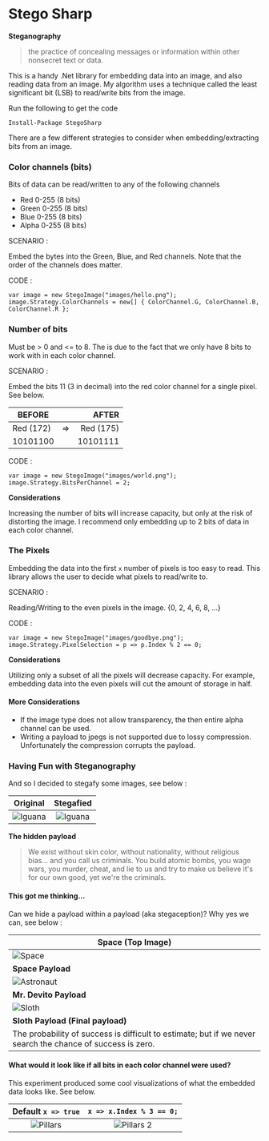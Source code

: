 # Stego Sharp

**Steganography**
>the practice of concealing messages or information within other nonsecret text or data.

This is a handy .Net library for embedding data into an image, and also reading data from an image. My algorithm uses a technique called the least significant bit (LSB) to read/write bits from the image.

Run the following to get the code

	Install-Package StegoSharp

There are a few different strategies to consider when embedding/extracting bits from an image.

### Color channels (bits)

Bits of data can be read/written to any of the following channels

* Red 0-255 (8 bits)
* Green 0-255 (8 bits)
* Blue 0-255 (8 bits)
* Alpha 0-255 (8 bits)
		
SCENARIO : 

Embed the bytes into the Green, Blue, and Red channels. Note that the order of the channels does matter.

CODE : 
	
	var image = new StegoImage("images/hello.png");
	image.Strategy.ColorChannels = new[] { ColorChannel.G, ColorChannel.B, ColorChannel.R };

### Number of bits

Must be > 0 and <= to 8. The is due to the fact that we only have 8 bits to work with in each color channel.

SCENARIO : 

Embed the bits 11 (3 in decimal) into the red color channel for a single pixel. See below.

| BEFORE    |    |     AFTER |
|-----------|:--:|----------:|
| Red (172) | => | Red (175) |
| 10101100  |    |  10101111 |

CODE : 

	var image = new StegoImage("images/world.png");
	image.Strategy.BitsPerChannel = 2;
	

**Considerations**

Increasing the number of bits will increase capacity, but only at the risk of distorting the image. I recommend only embedding up to 2 bits of data in each color channel.

### The Pixels

Embedding the data into the first `x` number of pixels is too easy to read. This library allows the user to decide what pixels to read/write to.

SCENARIO :

Reading/Writing to the even pixels in the image. {0, 2, 4, 6, 8, ...}

CODE : 
	
	var image = new StegoImage("images/goodbye.png");
    image.Strategy.PixelSelection = p => p.Index % 2 == 0;

**Considerations**

Utilizing only a subset of all the pixels will decrease capacity. For example, embedding data into the even pixels will cut the amount of storage in half.

#### More Considerations

* If the image type does not allow transparency, the then entire alpha channel can be used.
* Writing a payload to jpegs is not supported due to lossy compression. Unfortunately the compression corrupts the payload.

### Having Fun with Steganography

And so I decided to stegafy some images, see below :

**Original**            |  **Stegafied**
:-------------------------:|:-------------------------:
![Iguana](https://github.com/masterjeef/stego-sharp/blob/master/StegoSharp/UnitTests/images/iguana.png?raw=true)  |  ![Iguana](https://github.com/masterjeef/stego-sharp/blob/master/StegoSharp/images/iguana-embedded.png?raw=true)

**The hidden payload**

>We exist without skin color, without nationality, without religious bias... and you call us criminals. You build atomic bombs, you wage wars, you murder, cheat, and lie to us and try to make us believe it's for our own good, yet we're the criminals.

#### This got me thinking...

Can we hide a payload within a payload (aka stegaception)? Why yes we can, see below :

| Space (Top Image) |
|---|
| ![Space](https://github.com/masterjeef/stego-sharp/blob/master/StegoSharp/images/space-embedded.png?raw=true) |
| **Space Payload** |
|![Astronaut](https://github.com/masterjeef/stego-sharp/blob/master/StegoSharp/images/astronaut-embedded.png?raw=true) |
| **Mr. Devito Payload** |
| ![Sloth](https://github.com/masterjeef/stego-sharp/blob/master/StegoSharp/images/sloth-embedded.png?raw=true) |
| **Sloth Payload (Final payload)** |
| The probability of success is difficult to estimate; but if we never search the chance of success is zero. |

#### What would it look like if all bits in each color channel were used?

This experiment produced some cool visualizations of what the embedded data looks like. See below.

**Default** `x => true`            |  `x => x.Index % 3 == 0;`
:-------------------------:|:-------------------------:
![Pillars](https://github.com/masterjeef/stego-sharp/blob/master/StegoSharp/images/pillar-test-1.png?raw=true)  |  ![Pillars 2](https://github.com/masterjeef/stego-sharp/blob/master/StegoSharp/images/pillar-test-2.png?raw=true)
